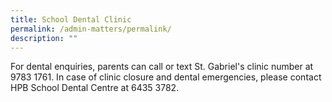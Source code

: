 ```yaml
---
title: School Dental Clinic
permalink: /admin-matters/permalink/
description: ""
---
```

For dental enquiries, parents can call or text St. Gabriel's clinic number at 9783 1761. 
In case of clinic closure and dental emergencies, please contact HPB School Dental Centre at 6435 3782.

